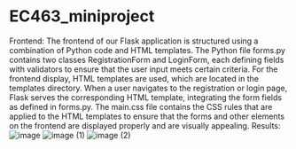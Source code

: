 # EC463_miniproject
Frontend: 
The frontend of our Flask application is structured using a combination of Python code and HTML templates. The Python file forms.py contains two classes RegistrationForm and LoginForm, each defining fields with validators to ensure that the user input meets certain criteria. For the frontend display, HTML templates are used, which are located in the templates directory. When a user navigates to the registration or login page, Flask serves the corresponding HTML template, integrating the form fields as defined in forms.py. The main.css file contains the CSS rules that are applied to the HTML templates to ensure that the forms and other elements on the frontend are displayed properly and are visually appealing.
Results:
![image](https://github.com/vkang6378/EC463_miniproject/assets/75413432/52c66b67-4989-40a4-8368-4d7431f874eb)
![image (1)](https://github.com/vkang6378/EC463_miniproject/assets/75413432/b1ef6bca-3e0f-4703-ad1a-6ffe1d941949)
![image (2)](https://github.com/vkang6378/EC463_miniproject/assets/75413432/4d99cd31-1163-4dc8-a97e-c85dcec6664c)
